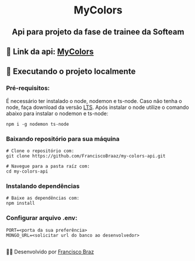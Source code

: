 <h1 align="center">
   MyColors
</h1>

<h2 align="center">
    Api para projeto da fase de trainee da Softeam
</h2>

##  🔽 Link da api: [MyColors](https://softeam-my-colors.herokuapp.com/api/)

## 👷  Executando o projeto localmente
 ### Pré-requisitos: 
  É necessário ter instalado o node, nodemon e ts-node. Caso não tenha o node, faça download da versão [LTS](https://nodejs.org/en/). 
  Após instalar o node utilize o comando abaixo para instalar o nodemon e ts-node:
   
    npm i -g nodemon ts-node

 ### Baixando repositório para sua máquina
    # Clone o repositório com:
    git clone https://github.com/FranciscoBraaz/my-colors-api.git
    
    # Navegue para a pasta raíz com:
    cd my-colors-api

    
   ### Instalando dependências
    # Baixe as dependências com:
    npm install

### Configurar arquivo .env:

    PORT=<porta da sua preferência>
    MONGO_URL=<solicitar url do banco ao desenvolvedor>

##
👨‍💻 Desenvolvido por [Francisco Braz](https://github.com/FranciscoBraaz)

